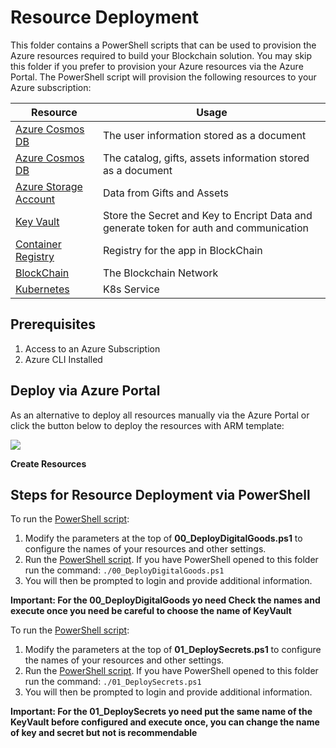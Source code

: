 # Resource Deployment

This folder contains a PowerShell scripts that can be used to provision the Azure resources required to build your Blockchain solution.  You may skip this folder if you prefer to provision your Azure resources via the Azure Portal.  The PowerShell script will provision the following resources to your Azure subscription:

 
| Resource              | Usage                                                                                     |
|-----------------------|-------------------------------------------------------------------------------------------|
|[Azure Cosmos DB](https://azure.microsoft.com/en-us/services/cosmos-db/)  | The user information stored as a document    
|[Azure Cosmos DB](https://azure.microsoft.com/en-us/services/cosmos-db/)  | The catalog, gifts, assets information stored as a document         |
|[Azure Storage Account](https://azure.microsoft.com/en-us/services/storage/?v=18.24) | Data from Gifts and Assets|    
|[Key Vault ](https://azure.microsoft.com/en-us/services/key-vault/) | Store the Secret and Key to Encript Data and generate token for auth and communication   
|[Container Registry ](https://azure.microsoft.com/en-us/services/container-registry/) | Registry for the app in BlockChain  
|[BlockChain ](https://azure.microsoft.com/en-us/services/blockchain-service/)               | The Blockchain Network                                                    |
|[Kubernetes ](https://azure.microsoft.com/en-us/services/kubernetes-service/)               | K8s Service                                                    |

## Prerequisites
1. Access to an Azure Subscription
2. Azure CLI Installed

## Deploy via Azure Portal
As an alternative to deploy all resources manually via the Azure Portal or click the button below to deploy the resources with ARM template:
 

<a href="https://azuredeploy.net/?repository=https://github.com/ericgf19/deployazure" target="_blank">
    <img src="http://azuredeploy.net/deploybutton.png"/>
</a>

**Create Resources**



## Steps for Resource Deployment via PowerShell

To run the [PowerShell script](./00_DeployDigitalGoods.ps1):

1. Modify the parameters at the top of **00_DeployDigitalGoods.ps1** to configure the names of your resources and other settings.   
2. Run the [PowerShell script](./00_DeployDigitalGoods.ps1). If you have PowerShell opened to this folder run the command:
`./00_DeployDigitalGoods.ps1`
3. You will then be prompted to login and provide additional information.

**Important:  For the 00_DeployDigitalGoods yo need Check the names and execute once you need be careful to choose the name of KeyVault**


To run the [PowerShell script](./01_DeploySecrets.ps1):

1. Modify the parameters at the top of **01_DeploySecrets.ps1** to configure the names of your resources and other settings.   
2. Run the [PowerShell script](./01_DeploySecrets.ps1). If you have PowerShell opened to this folder run the command:
`./01_DeploySecrets.ps1`
3. You will then be prompted to login and provide additional information.

**Important:  For the 01_DeploySecrets yo need put the same name of the KeyVault before configured and execute once, you can change the name of key and secret but not is recommendable**


